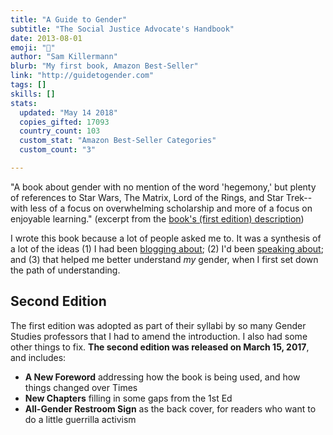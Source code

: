 ```yaml
---
title: "A Guide to Gender"
subtitle: "The Social Justice Advocate's Handbook"
date: 2013-08-01
emoji: "🍪"
author: "Sam Killermann"
blurb: "My first book, Amazon Best-Seller"
link: "http://guidetogender.com"
tags: []
skills: []
stats:
  updated: "May 14 2018"
  copies_gifted: 17093
  country_count: 103
  custom_stat: "Amazon Best-Seller Categories"
  custom_count: "3"

---
```


"A book about gender with no mention of the word 'hegemony,' but plenty of references to Star Wars, The Matrix, Lord of the Rings, and Star Trek-- with less of a focus on overwhelming scholarship and more of a focus on enjoyable learning." (excerpt from the [book's (first edition) description](https://www.amazon.com/Social-Justice-Advocates-Handbook-Gender/dp/0989760200))

I wrote this book because a lot of people asked me to. It was a synthesis of a lot of the ideas (1) I had been [blogging about](http://itspronouncedmetrosexual.com/all); (2) I'd been [speaking about](http://samtalkto.us); and (3) that helped me better understand _my_ gender, when I first set down the path of understanding.

## Second Edition

The first edition was adopted as part of their syllabi by so many Gender Studies professors that I had to amend the introduction. I also had some other things to fix. **The second edition was released on March 15, 2017**, and includes:

- **A New Foreword** addressing how the book is being used, and how things changed over Times
- **New Chapters** filling in some gaps from the 1st Ed
- **All-Gender Restroom Sign** as the back cover, for readers who want to do a little guerrilla activism
